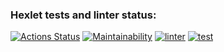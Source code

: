 ### Hexlet tests and linter status:
[![Actions Status](https://github.com/gomez-git/backend-project-lvl2/workflows/hexlet-check/badge.svg)](https://github.com/gomez-git/backend-project-lvl2/actions)
[![Maintainability](https://api.codeclimate.com/v1/badges/f10fc0b023d0434b2c55/maintainability)](https://codeclimate.com/github/gomez-git/backend-project-lvl2/maintainability)
[![linter](https://github.com/gomez-git/backend-project-lvl2/actions/workflows/linter.yml/badge.svg)](https://github.com/gomez-git/backend-project-lvl2/actions/workflows/linter.yml)
[![test](https://github.com/gomez-git/backend-project-lvl2/actions/workflows/test.yml/badge.svg)](https://github.com/gomez-git/backend-project-lvl2/actions/workflows/test.yml)
